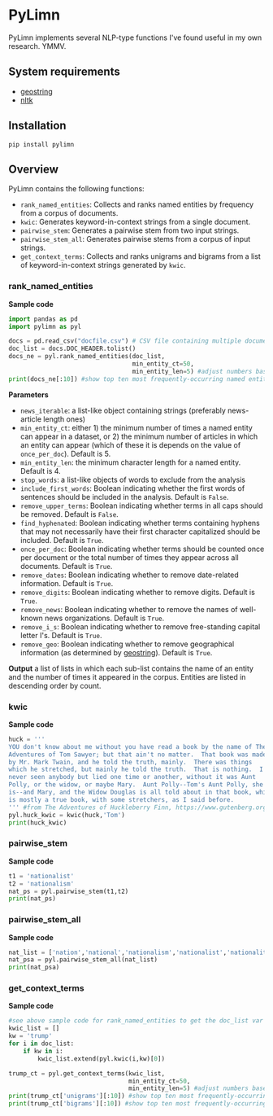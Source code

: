 # PyLimn
 
PyLimn implements several NLP-type functions I've found useful in my own research. YMMV.

## System requirements

* [geostring](https://github.com/dfreelon/geostring)
* [nltk](https://www.nltk.org/)

## Installation
```pip install pylimn```

## Overview

PyLimn contains the following functions:

* ```rank_named_entities```: Collects and ranks named entities by frequency from a corpus of documents.
* ```kwic```: Generates keyword-in-context strings from a single document.
* ```pairwise_stem```: Generates a pairwise stem from two input strings.
* ```pairwise_stem_all```: Generates pairwise stems from a corpus of input strings.
* ```get_context_terms```: Collects and ranks unigrams and bigrams from a list of keyword-in-context strings generated by ```kwic```. 

### rank_named_entities

__Sample code__

```python
import pandas as pd
import pylimn as pyl

docs = pd.read_csv("docfile.csv") # CSV file containing multiple documents
doc_list = docs.DOC_HEADER.tolist()
docs_ne = pyl.rank_named_entities(doc_list,
                                  min_entity_ct=50,
                                  min_entity_len=5) #adjust numbers based on the size of your corpus
print(docs_ne[:10]) #show top ten most frequently-occurring named entities
```

__Parameters__

* ```news_iterable```: a list-like object containing strings (preferably news-article length ones)
* ```min_entity_ct```: either 1) the minimum number of times a named entity can appear in a dataset, or 2) the minimum number of articles in which an entity can appear (which of these it is depends on the value of ```once_per_doc```). Default is 5.
* ```min_entity_len```: the minimum character length for a named entity. Default is 4.
* ```stop_words```: a list-like objects of words to exclude from the analysis
* ```include_first_words```: Boolean indicating whether the first words of sentences should be included in the analysis. Default is ```False```.
* ```remove_upper_terms```: Boolean indicating whether terms in all caps should be removed. Default is ```False```.
* ```find_hyphenated```: Boolean indicating whether terms containing hyphens that may not necessarily have their first character capitalized should be included. Default is ```True```.
* ```once_per_doc```: Boolean indicating whether terms should be counted once per document or the total number of times they appear across all documents. Default is ```True```.
* ```remove_dates```: Boolean indicating whether to remove date-related information. Default is ```True```.
* ```remove_digits```: Boolean indicating whether to remove digits. Default is ```True```.
* ```remove_news```: Boolean indicating whether to remove the names of well-known news organizations. Default is ```True```.
* ```remove_i_s```: Boolean indicating whether to remove free-standing capital letter I's. Default is ```True```.
* ```remove_geo```: Boolean indicating whether to remove geographical information (as determined by [geostring](https://github.com/dfreelon/geostring)). Default is ```True```.

__Output__ a list of lists in which each sub-list contains the name of an entity and the number of times it appeared in the corpus. Entities are listed in descending order by count.


### kwic

__Sample code__

```python
huck = '''
YOU don't know about me without you have read a book by the name of The
Adventures of Tom Sawyer; but that ain't no matter.  That book was made
by Mr. Mark Twain, and he told the truth, mainly.  There was things
which he stretched, but mainly he told the truth.  That is nothing.  I
never seen anybody but lied one time or another, without it was Aunt
Polly, or the widow, or maybe Mary.  Aunt Polly--Tom's Aunt Polly, she
is--and Mary, and the Widow Douglas is all told about in that book, which
is mostly a true book, with some stretchers, as I said before.
''' #from The Adventures of Huckleberry Finn, https://www.gutenberg.org/files/76/76-0.txt
pyl.huck_kwic = kwic(huck,'Tom')
print(huck_kwic)
```

### pairwise_stem

__Sample code__

```python
t1 = 'nationalist'
t2 = 'nationalism'
nat_ps = pyl.pairwise_stem(t1,t2)
print(nat_ps)
```

### pairwise_stem_all

__Sample code__

```python
nat_list = ['nation','national','nationalism','nationalist','nationality']
nat_psa = pyl.pairwise_stem_all(nat_list)
print(nat_psa)
```

### get_context_terms

__Sample code__

```python
#see above sample code for rank_named_entities to get the doc_list var
kwic_list = []
kw = 'trump'
for i in doc_list:
    if kw in i:
        kwic_list.extend(pyl.kwic(i,kw)[0])

trump_ct = pyl.get_context_terms(kwic_list,
                                 min_entity_ct=50,
                                 min_entity_len=5) #adjust numbers based on the size of your corpus
print(trump_ct['unigrams'][:10]) #show top ten most frequently-occurring contextual unigrams, minus stopwords
print(trump_ct['bigrams'][:10]) #show top ten most frequently-occurring contextual bigrams, minus stopwords
```
